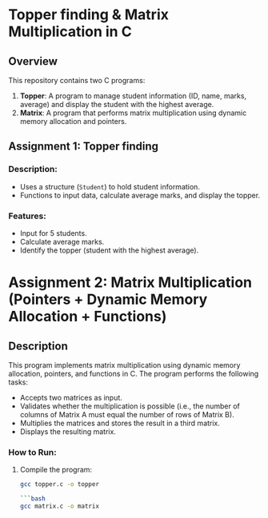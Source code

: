 # Topper finding & Matrix Multiplication in C

## Overview

This repository contains two C programs:

1. **Topper**: A program to manage student information (ID, name, marks, average) and display the student with the highest average.
2. **Matrix**: A program that performs matrix multiplication using dynamic memory allocation and pointers.

## Assignment 1: Topper finding

### Description:
- Uses a structure (`Student`) to hold student information.
- Functions to input data, calculate average marks, and display the topper.

### Features:
- Input for 5 students.
- Calculate average marks.
- Identify the topper (student with the highest average).

# Assignment 2: Matrix Multiplication (Pointers + Dynamic Memory Allocation + Functions)

## Description

This program implements matrix multiplication using dynamic memory allocation, pointers, and functions in C. The program performs the following tasks:

- Accepts two matrices as input.
- Validates whether the multiplication is possible (i.e., the number of columns of Matrix A must equal the number of rows of Matrix B).
- Multiplies the matrices and stores the result in a third matrix.
- Displays the resulting matrix.

### How to Run:
1. Compile the program:
   ```bash
   gcc topper.c -o topper

   ```bash
   gcc matrix.c -o matrix

